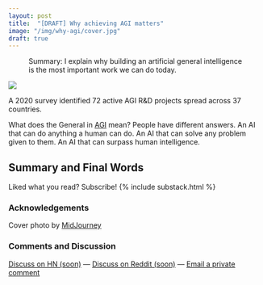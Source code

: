 ```yaml
---
layout: post
title:  "[DRAFT] Why achieving AGI matters"
image: "/img/why-agi/cover.jpg"
draft: true
---
```

<figure>
  <figcaption style="text-align: left">
  Summary: I explain why building an artificial general intelligence is the most important work we can do today. 
  </figcaption>
</figure>
<img class="cover rounded" src="{{ page.image }}">

A 2020 survey identified 72 active AGI R&D projects spread across 37 countries.

What does the General in [AGI](https://en.wikipedia.org/wiki/Artificial_general_intelligence) mean? People have different answers. An AI that can do anything a human can do. An AI that can solve any problem given to them. An AI that can surpass human intelligence. 

## Summary and Final Words 

Liked what you read? Subscribe!
{% include substack.html %}

### Acknowledgements
Cover photo by <a href="https://www.midjourney.com/">MidJourney</a>
  
### Comments and Discussion
[Discuss on HN (soon)]() — [Discuss on Reddit (soon)]() — [Email a private comment](mailto:naming@maraoz.com)


